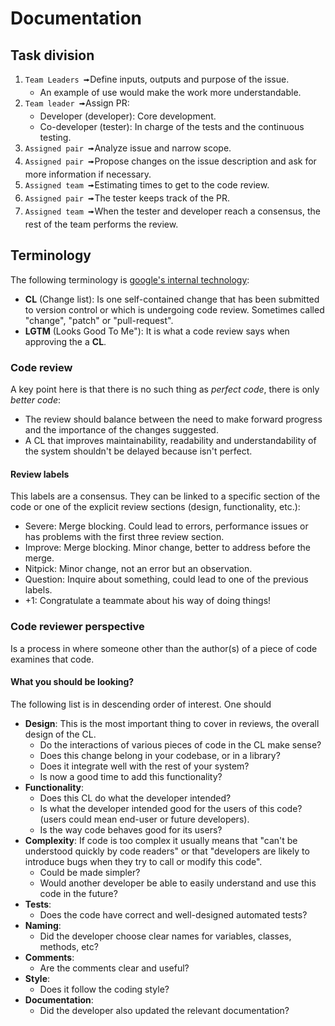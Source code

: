 # Documentation

## Task division

1. `Team Leaders 🠚`Define inputs, outputs and purpose of the issue.
	- An example of use would make the work more understandable.
2. `Team leader 🠚`Assign PR:
	- Developer (developer): Core development.
	- Co-developer (tester): In charge of the tests and the continuous testing.
3. `Assigned pair 🠚`Analyze issue and narrow scope.
4. `Assigned pair 🠚`Propose changes on the issue description and ask for more information if necessary.
4. `Assigned team 🠚`Estimating times to get to the code review.
5. `Assigned pair 🠚`The tester keeps track of the PR. 				
6. `Assigned team 🠚`When the tester and developer reach a consensus, the rest of the team performs the review.

## Terminology
The following terminology is [google's internal technology](https://google.github.io/eng-practices/):
- **CL** (Change list): Is one self-contained change that has been submitted to version control or which is undergoing code review. Sometimes called "change", "patch" or "pull-request".
- **LGTM** (Looks Good To Me"): It is what a code review says when approving the a **CL**.

### Code review
A key point here is that there is no such thing as *perfect code*, there is only *better code*:
- The review should balance between the need to make forward progress and the importance of the changes suggested.
- A CL that improves maintainability, readability and understandability of the system shouldn't be delayed because isn't perfect.

#### Review labels
This labels are a consensus. They can be linked to a specific section of the code or one of the explicit review sections (design, functionality, etc.):
- Severe: Merge blocking. Could lead to errors, performance issues or has problems with the first three review section.
- Improve: Merge blocking. Minor change, better to address before the merge.
- Nitpick: Minor change, not an error but an observation.
- Question: Inquire about something, could lead to one of the previous labels.
- +1: Congratulate a teammate about his way of doing things!

### Code reviewer perspective
Is a process in where someone other than the author(s) of a piece of code examines that code.

#### What you should be looking?
The following list is in descending order of interest. One should 
- **Design**: 
This is the most important thing to cover in reviews, the overall design of the CL.
	- Do the interactions of various pieces of code in the CL make sense? 
	- Does this change belong in your codebase, or in a library? 
	- Does it integrate well with the rest of your system?
	- Is now a good time to add this functionality?
- **Functionality**: 
	- Does this CL do what the developer intended?
	- Is what the developer intended good for the users of this code? (users could mean end-user or future developers).
	- Is the way code behaves good for its users?
- **Complexity**: 
If code is too complex it usually means that "can't be understood quickly by code readers" or that "developers are likely to introduce bugs when they try to call or modify this code".
	- Could be made simpler?
	- Would another developer be able to easily understand and use this code in the future?
- **Tests**:
	- Does the code have correct and well-designed automated tests?
- **Naming**:
	- Did the developer choose clear names for variables, classes, methods, etc?
- **Comments**:
	- Are the comments clear and useful?
- **Style**:
	- Does it follow the coding style?
- **Documentation**:
	- Did the developer also updated the relevant documentation?

